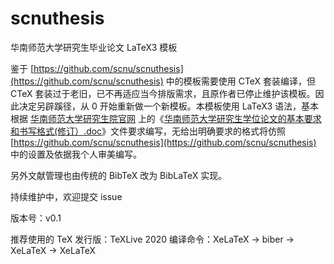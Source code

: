 # scnuthesis
华南师范大学研究生毕业论文 LaTeX3 模板

鉴于 [https://github.com/scnu/scnuthesis](https://github.com/scnu/scnuthesis) 中的模板需要使用 CTeX 套装编译，但 CTeX 套装过于老旧，已不再适应当今排版需求，且原作者已停止维护该模板。因此决定另辟蹊径，从 0 开始重新做一个新模板。本模板使用 LaTeX3 语法，基本根据 [华南师范大学研究生院官网](http://yjsy.scnu.edu.cn/a/20090422/394.html) 上的《[华南师范大学研究生学位论文的基本要求和书写格式(修订）.doc](http://statics.scnu.edu.cn/pics/yjsy/2015/0829/1440826499788342.doc)》文件要求编写，无给出明确要求的格式将仿照 [https://github.com/scnu/scnuthesis](https://github.com/scnu/scnuthesis) 中的设置及依据我个人审美编写。

另外文献管理也由传统的 BibTeX 改为 BibLaTeX 实现。

持续维护中，欢迎提交 issue

版本号：v0.1

推荐使用的 TeX 发行版：TeXLive 2020
编译命令：XeLaTeX -> biber -> XeLaTeX -> XeLaTeX
